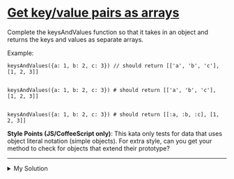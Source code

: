 # [Get key/value pairs as arrays](https://www.codewars.com/kata/515dfd2f1db09667a0000003)

Complete the keysAndValues function so that it takes in an object and returns the keys and values as separate arrays.

Example:

    keysAndValues({a: 1, b: 2, c: 3}) // should return [['a', 'b', 'c'], [1, 2, 3]]


    keysAndValues({a: 1, b: 2, c: 3}) # should return [['a', 'b', 'c'], [1, 2, 3]]


    keysAndValues({a: 1, b: 2, c: 3}) # should return [[:a, :b, :c], [1, 2, 3]]

**Style Points (JS/CoffeeScript only)**: This kata only tests for data that uses object literal notation (simple
objects). For extra style, can you get your method to check for objects that extend their prototype?

---

<details><summary>My Solution</summary>

```js
function keysAndValues(data) {
  return [Object.keys(data), Object.values(data)]
}
```

</details>
